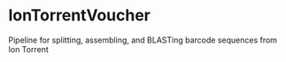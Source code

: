 # IonTorrentVoucher
Pipeline for splitting, assembling, and BLASTing barcode sequences from Ion Torrent
